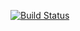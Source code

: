 [![Build Status](https://travis-ci.org/avast/datadog-scala-metrics.svg?branch=master)](https://travis-ci.org/avast/datadog-scala-metrics)